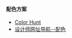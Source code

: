 #### 配色方案

- [Color Hunt](https://colorhunt.co/)
- [设计师网址导航--配色](https://color.uisdc.com/pick.html)
  